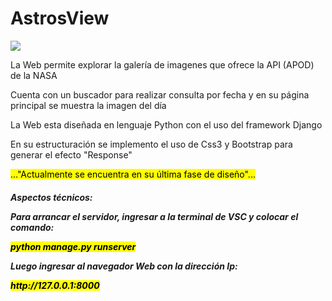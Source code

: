 
<caption>
    <div class="container" style="text-aling:center";>
        <h1>AstrosView</h1>
    </div>
</caption>

<section>
<div class="container">
    <img src="https://github.com/user-attachments/assets/379b0da9-a09e-42e6-92bb-ef3c8b0925a1">
</div>   
<div class="container">
    <p>La Web permite explorar la galería de imagenes que ofrece la API (APOD) de la NASA</p>
    <p>Cuenta con un buscador para realizar consulta por fecha y en su página principal se muestra la imagen del día</p>
</div>
<div class="container">
    <p>La Web esta diseñada en lenguaje Python con el uso del framework Django</p>
    <p>En su estructuración se implemento el uso de Css3 y Bootstrap para generar el efecto "Response"</p>
</div>
</section>

<section>
<div class="container">
    <p><mark>..."Actualmente se encuentra en su última fase de diseño"...</mark></p>
</div>
</section>

<footer>
<div class="container">
    <h5>Aspectos técnicos:</5>
    <p>Para arrancar el servidor, ingresar a la terminal de VSC y colocar el comando:</p> 
    <p><mark>python manage.py runserver</mark></p>
    <p>Luego ingresar al navegador Web con la dirección Ip:</p>
    <p><mark>http://127.0.0.1:8000</mark></p>
</div>
</footer>






